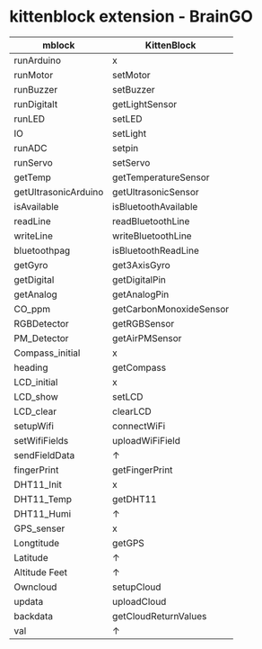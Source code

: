 # kittenblock extension - BrainGO

mblock                        | KittenBlock
----------------------------- | -----------------------------
runArduino                    | x
runMotor                      | setMotor
runBuzzer                     | setBuzzer
runDigitalt                   | getLightSensor
runLED                        | setLED
IO                            | setLight
runADC                        | setpin
runServo                      | setServo
getTemp                       | getTemperatureSensor
getUltrasonicArduino          | getUltrasonicSensor
isAvailable                   | isBluetoothAvailable
readLine                      | readBluetoothLine
writeLine                     | writeBluetoothLine
bluetoothpag                  | isBluetoothReadLine
getGyro                       | get3AxisGyro
getDigital                    | getDigitalPin
getAnalog                     | getAnalogPin
CO_ppm                        | getCarbonMonoxideSensor
RGBDetector                   | getRGBSensor
PM_Detector                   | getAirPMSensor
Compass_initial               | x
heading                       | getCompass
LCD_initial                   | x
LCD_show                      | setLCD
LCD_clear                     | clearLCD
setupWifi                     | connectWiFi
setWifiFields                 | uploadWiFiField
sendFieldData                 | ↑
fingerPrint                   | getFingerPrint
DHT11_Init                    | x
DHT11_Temp                    | getDHT11
DHT11_Humi                    | ↑
GPS_senser                    | x
Longtitude                    | getGPS
Latitude                      | ↑
Altitude Feet                 | ↑
Owncloud                      | setupCloud
updata                        | uploadCloud
backdata                      | getCloudReturnValues
val                           | ↑